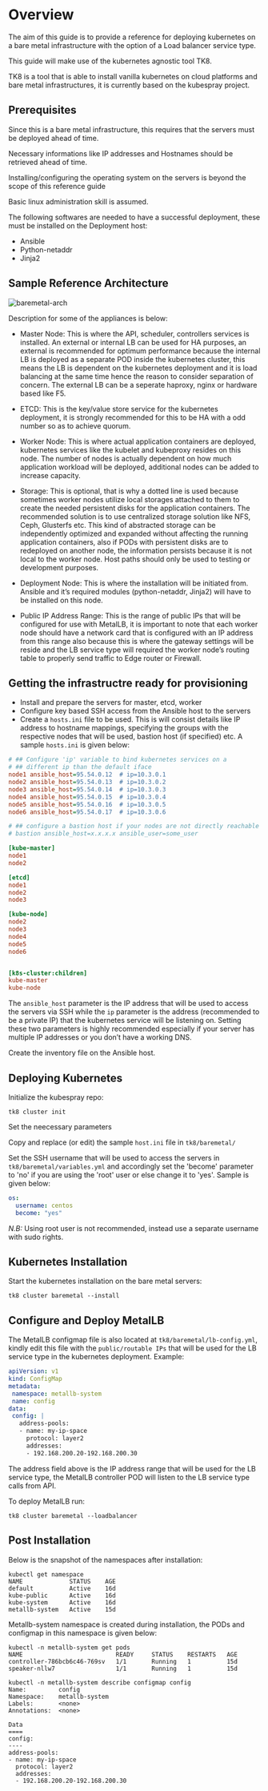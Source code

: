 # Overview

The aim of this guide is to provide a reference for deploying kubernetes on a bare metal infrastructure with the option of a Load balancer service type.

This guide will make use of the kubernetes agnostic tool TK8.

TK8 is a tool that is able to install vanilla kubernetes on cloud platforms and bare metal infrastructures, it is currently based on the kubespray project.

## Prerequisites

Since this is a bare metal infrastructure, this requires that the servers must be deployed ahead of time.

Necessary informations like IP addresses and Hostnames should be retrieved ahead of time.

Installing/configuring the operating system on the servers is beyond the scope of this reference guide

Basic linux administration skill is assumed.

The following softwares are needed to have a successful deployment, these must be installed on the Deployment host:

* Ansible
* Python-netaddr
* Jinja2

## Sample Reference Architecture

![baremetal-arch](/docs/images/baremetal-arch.png)

Description for some of the appliances is below:

* Master Node: This is where the API, scheduler, controllers services is installed. An external or internal LB can be used for HA purposes, an external is recommended for optimum performance because the internal LB is deployed as a separate POD inside the kubernetes cluster, this means the LB is dependent on the kubernetes deployment and it is load balancing at the same time hence the reason to consider separation of concern. The external LB can be a seperate haproxy, nginx or hardware based like F5.

* ETCD: This is the key/value store service for the kubernetes deployment, it is strongly recommended for this to be HA with a odd number so as to achieve quorum.

* Worker Node:  This is where actual application containers are deployed, kubernetes services like the kubelet and kubeproxy resides on this node. The number of nodes is actually dependent on how much application workload will be deployed, additional nodes can be added to increase capacity.

* Storage: This is optional, that is why a dotted line is used because sometimes worker nodes utilize local storages attached to them to create the needed persistent disks for the application containers. The recommended solution is to use centralized storage solution like NFS, Ceph, Glusterfs etc. This kind of abstracted storage can be independently optimized and expanded without affecting the running application containers, also if PODs with persistent disks are to redeployed on another node, the information persists because it is not local to the worker node. Host paths should only be used to testing or development purposes.

* Deployment Node: This is where the installation will be initiated from. Ansible and it’s required modules (python-netaddr, Jinja2) will have to be installed on this node.

* Public IP Address Range: This is the range of public IPs that will be configured for use with MetalLB, it is important to note that each worker node should have a network card that is configured with an IP address from this range also because this is where the gateway settings will be reside and the LB service type will required the worker node’s routing table to properly send traffic to Edge router or Firewall.

## Getting the infrastructre ready for provisioning

* Install and prepare the servers for master, etcd, worker
* Configure key based SSH access from the Ansible host to the servers
* Create a `hosts.ini` file to be used. This is will consist details like IP address to hostname mappings, specifying the groups with the respective nodes that will be used, bastion host (if specified) etc. A sample `hosts.ini` is given below:

```ini
# ## Configure 'ip' variable to bind kubernetes services on a
# ## different ip than the default iface
node1 ansible_host=95.54.0.12  # ip=10.3.0.1
node2 ansible_host=95.54.0.13  # ip=10.3.0.2
node3 ansible_host=95.54.0.14  # ip=10.3.0.3
node4 ansible_host=95.54.0.15  # ip=10.3.0.4
node5 ansible_host=95.54.0.16  # ip=10.3.0.5
node6 ansible_host=95.54.0.17  # ip=10.3.0.6

# ## configure a bastion host if your nodes are not directly reachable
# bastion ansible_host=x.x.x.x ansible_user=some_user

[kube-master]
node1
node2

[etcd]
node1
node2
node3

[kube-node]
node2
node3
node4
node5
node6


[k8s-cluster:children]
kube-master
kube-node
```

The `ansible_host` parameter is the IP address that will be used to access the servers via SSH while the `ip` parameter is the address (recommended to be a private IP) that the kubernetes service will be listening on. Setting these two parameters is highly recommended especially if your server has multiple IP addresses or you don’t have a working DNS.

Create the inventory file on the Ansible host.

## Deploying Kubernetes

Initialize the kubespray repo:

```shell
tk8 cluster init
```

Set the neecessary parameters

Copy and replace (or edit) the sample `host.ini` file in `tk8/baremetal/`

Set the SSH username that will be used to access the servers in `tk8/baremetal/variables.yml` and accordingly set the 'become' parameter to 'no' if you are using the 'root' user or else change it to 'yes'. Sample is given below:

```yaml
os:
  username: centos
  become: "yes"
```

**N.B*:* Using root user is not recommended, instead use a separate username with sudo rights.

## Kubernetes Installation

Start the kubernetes installation on the bare metal servers:

```shell
tk8 cluster baremetal --install
```

## Configure and Deploy MetalLB

The MetalLB configmap file is also located at `tk8/baremetal/lb-config.yml`, kindly edit this file with the `public/routable IPs` that will be used for the LB service type in the kubernetes deployment. Example:

```yaml
apiVersion: v1
kind: ConfigMap
metadata:
 namespace: metallb-system
 name: config
data:
 config: |
   address-pools:
   - name: my-ip-space
     protocol: layer2
     addresses:
     - 192.168.200.20-192.168.200.30
```

The address field above is the IP address range that will be used for the LB service type, the MetalLB controller POD will listen to the LB service type calls from API.

To deploy MetalLB run:

```shell
tk8 cluster baremetal --loadbalancer
```

## Post Installation

Below is the snapshot of the namespaces after installation:

```shell
kubectl get namespace
NAME             STATUS    AGE
default          Active    16d
kube-public      Active    16d
kube-system      Active    16d
metallb-system   Active    15d
```

Metallb-system namespace is created during installation, the PODs and configmap in this namespace is given below:

```shell
kubectl -n metallb-system get pods
NAME                          READY     STATUS    RESTARTS   AGE
controller-786bcb6c46-769sv   1/1       Running   1          15d
speaker-nllw7                 1/1       Running   1          15d
```

```shell
kubectl -n metallb-system describe configmap config
Name:         config
Namespace:    metallb-system
Labels:       <none>
Annotations:  <none>

Data
====
config:
----
address-pools:
- name: my-ip-space
  protocol: layer2
  addresses:
  - 192.168.200.20-192.168.200.30
```
